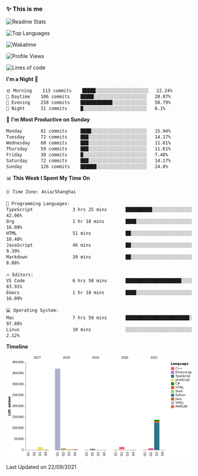 <!--

**icyzeroice/icyzeroice** is a ✨ _special_ ✨ repository because its `README.md` (this file) appears on your GitHub profile.

Here are some ideas to get you started:

- 🔭 I’m currently working on ...
- 🌱 I’m currently learning ...
- 👯 I’m looking to collaborate on ...
- 🤔 I’m looking for help with ...
- 💬 Ask me about ...
- 📫 How to reach me: ...
- 😄 Pronouns: ...
- ⚡ Fun fact: ...

-->

### ✨ This is me

![Readme Stats](https://github-readme-stats.vercel.app/api?username=icyzeroice)

![Top Languages](https://github-readme-stats.vercel.app/api/top-langs/?username=icyzeroice&exclude_repo=scutie2015-digimon&layout=compact&langs_count=5)

![Wakatime](https://github-readme-stats.vercel.app/api/wakatime?username=icyzeroice)

<!--START_SECTION:waka-->
![Profile Views](http://img.shields.io/badge/Profile%20Views-1-blue)

![Lines of code](https://img.shields.io/badge/From%20Hello%20World%20I%27ve%20Written-563657%20lines%20of%20code-blue)

**I'm a Night 🦉** 

```text
🌞 Morning    113 commits    █████░░░░░░░░░░░░░░░░░░░░   22.24% 
🌆 Daytime    106 commits    █████░░░░░░░░░░░░░░░░░░░░   20.87% 
🌃 Evening    258 commits    ████████████░░░░░░░░░░░░░   50.79% 
🌙 Night      31 commits     █░░░░░░░░░░░░░░░░░░░░░░░░   6.1%

```
📅 **I'm Most Productive on Sunday** 

```text
Monday       81 commits     ████░░░░░░░░░░░░░░░░░░░░░   15.94% 
Tuesday      72 commits     ███░░░░░░░░░░░░░░░░░░░░░░   14.17% 
Wednesday    60 commits     ███░░░░░░░░░░░░░░░░░░░░░░   11.81% 
Thursday     59 commits     ███░░░░░░░░░░░░░░░░░░░░░░   11.61% 
Friday       38 commits     █░░░░░░░░░░░░░░░░░░░░░░░░   7.48% 
Saturday     72 commits     ███░░░░░░░░░░░░░░░░░░░░░░   14.17% 
Sunday       126 commits    ██████░░░░░░░░░░░░░░░░░░░   24.8%

```


📊 **This Week I Spent My Time On** 

```text
⌚︎ Time Zone: Asia/Shanghai

💬 Programming Languages: 
TypeScript               3 hrs 25 mins       ██████████░░░░░░░░░░░░░░░   42.06% 
Org                      1 hr 18 mins        ████░░░░░░░░░░░░░░░░░░░░░   16.09% 
HTML                     51 mins             ██░░░░░░░░░░░░░░░░░░░░░░░   10.48% 
JavaScript               46 mins             ██░░░░░░░░░░░░░░░░░░░░░░░   9.39% 
Markdown                 39 mins             ██░░░░░░░░░░░░░░░░░░░░░░░   8.08%

🔥 Editors: 
VS Code                  6 hrs 50 mins       █████████████████████░░░░   83.91% 
Emacs                    1 hr 18 mins        ████░░░░░░░░░░░░░░░░░░░░░   16.09%

💻 Operating System: 
Mac                      7 hrs 59 mins       ████████████████████████░   97.88% 
Linux                    10 mins             ░░░░░░░░░░░░░░░░░░░░░░░░░   2.12%

```

**Timeline**

![Chart not found](https://raw.githubusercontent.com/icyzeroice/icyzeroice/main/charts/bar_graph.png) 


 Last Updated on 22/09/2021
<!--END_SECTION:waka-->

<!--

### Related
- https://github.com/abhisheknaiidu/awesome-github-profile-readme
- https://github.com/coderjojo/creative-profile-readme
- https://github.com/elangosundar/awesome-README-templates
- https://github.com/durgeshsamariya/awesome-github-profile-readme-templates
- https://github.com/anmol098/waka-readme-stats

-->
